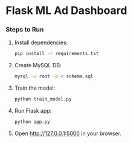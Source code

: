 # Flask ML Ad Dashboard

### Steps to Run

1. Install dependencies:
   ```bash
   pip install -r requirements.txt
   ```

2. Create MySQL DB:
   ```bash
   mysql -u root -p < schema.sql
   ```

3. Train the model:
   ```bash
   python train_model.py
   ```

4. Run Flask app:
   ```bash
   python app.py
   ```

5. Open http://127.0.0.1:5000 in your browser.
